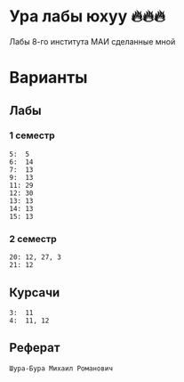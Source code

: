 # Ура лабы юхуу 🔥🔥🔥
Лабы 8-го института МАИ сделанные мной

# Варианты
## Лабы
### 1 семестр
```
5:  5
6:  14
7:  13
9:  13
11: 29
12: 30
13: 13
14: 13
15: 13
```

### 2 семестр
```
20: 12, 27, 3
21: 12
``` 

## Курсачи
```
3:  11
4:  11, 12
```

## Реферат
```
Шура-Бура Михаил Романович
```
